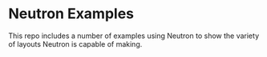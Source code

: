 # Neutron Examples

This repo includes a number of examples using Neutron to show the variety of layouts Neutron is capable of making. 
